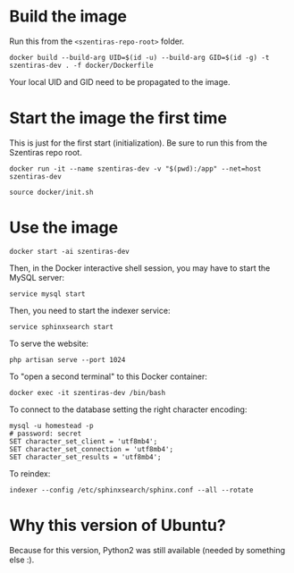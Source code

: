 # Build the image
Run this from the `<szentiras-repo-root>` folder.

```
docker build --build-arg UID=$(id -u) --build-arg GID=$(id -g) -t szentiras-dev . -f docker/Dockerfile
```

Your local UID and GID need to be propagated to the image.

# Start the image the first time

This is just for the first start (initialization). Be sure to run this from the Szentiras repo root.
```
docker run -it --name szentiras-dev -v "$(pwd):/app" --net=host szentiras-dev

source docker/init.sh
```

# Use the image

```
docker start -ai szentiras-dev
```

Then, in the Docker interactive shell session, you may have to start the MySQL server:

```
service mysql start
```

Then, you need to start the indexer service:

```
service sphinxsearch start
```

To serve the website:
```
php artisan serve --port 1024
```

To "open a second terminal" to this Docker container:
```
docker exec -it szentiras-dev /bin/bash
```

To connect to the database setting the right character encoding:
```
mysql -u homestead -p
# password: secret
SET character_set_client = 'utf8mb4';
SET character_set_connection = 'utf8mb4';
SET character_set_results = 'utf8mb4';
```

To reindex:
```
indexer --config /etc/sphinxsearch/sphinx.conf --all --rotate
```

# Why this version of Ubuntu?

Because for this version, Python2 was still available (needed by something else :).

